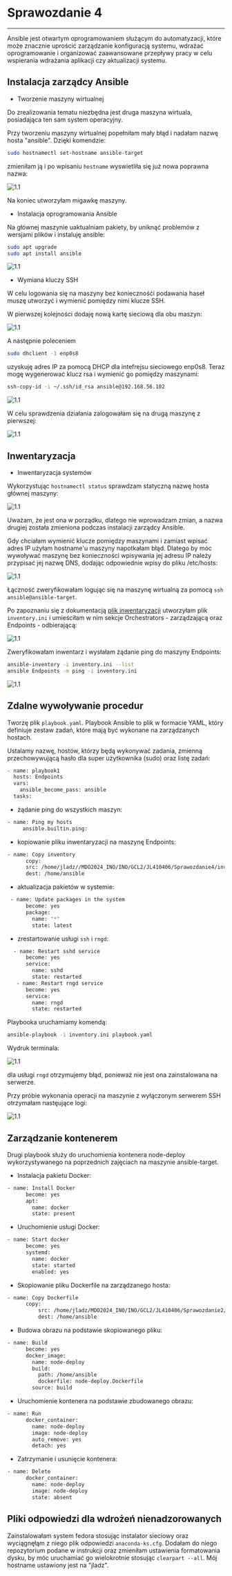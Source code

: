 # Sprawozdanie 4

---

Ansible jest otwartym oprogramowaniem służącym do automatyzacji, które może znacznie uprościć zarządzanie konfiguracją systemu, wdrażać oprogramowanie i organizować zaawansowane przepływy pracy w celu wspierania wdrażania aplikacji czy aktualizacji systemu.

## Instalacja zarządcy Ansible

* Tworzenie maszyny wirtualnej

Do zrealizowania tematu niezbędna jest druga maszyna wirtuala, posiadająca ten sam system operacyjny.

Przy tworzeniu maszyny wirtualnej popełniłam mały błąd i nadałam nazwę hosta "ansible". Dzięki komendzie:

```bash
sudo hostnamectl set-hostname ansible-target
```

zmieniłam ją i po wpisaniu ```hostname``` wyswietliła się już nowa poprawna nazwa:

![1.1](screenshots/1.1.png)

Na koniec utworzyłam migawkę maszyny.

* Instalacja oprogramowania Ansible

Na głównej maszynie uaktualniam pakiety, by uniknąć problemów z wersjami plików i instaluję ansible:

``` bash
sudo apt upgrade
sudo apt install ansible
```

![1.1](screenshots/1.1.png)

* Wymiana kluczy SSH

W celu logowania się na maszyny bez koniecznośći podawania haseł muszę utworzyć i wymienić pomiędzy nimi klucze SSH.

W pierwszej kolejności dodaję nową kartę sieciową dla obu maszyn:

![1.1](screenshots/1.1.png)

A następnie poleceniem

``` bash
sudo dhclient -1 enp0s8
```

uzyskuję adres IP za pomocą DHCP dla intefrejsu sieciowego enp0s8. Teraz mogę wygenerować klucz rsa i wymienić go pomiędzy maszynami:

``` bash
ssh-copy-id -i ~/.ssh/id_rsa ansible@192.168.56.102
```

![1.1](screenshots/1.1.png)

W celu sprawdzenia działania zalogowałam się na drugą maszynę z pierwszej:

![1.1](screenshots/1.1.png)

## Inwentaryzacja

* Inwentaryzacja systemów

Wykorzystując ```hostnamectl status``` sprawdzam statyczną nazwę hosta głównej maszyny:

![1.1](screenshots/1.1.png)

Uważam, że jest ona w porządku, dlatego nie wprowadzam zmian, a nazwa drugiej została zmieniona podczas instalacji zarządcy Ansible.

Gdy chciałam wymienić klucze pomiędzy maszynami i zamiast wpisać adres IP użyłam hostname'u maszyny napotkałam błąd. Dlatego by móc wywoływać maszynę bez konieczności wpisywania jej adresu IP należy przypisać jej nazwę DNS, dodając odpowiednie wpisy do pliku /etc/hosts:

![1.1](screenshots/1.1.png)

Łączność zweryfikowałam logując się na maszynę wirtualną za pomocą ```ssh ansible@ansible-target```.

Po zapoznaniu się z dokumentacją [plik inwentaryzacji](https://docs.ansible.com/ansible/latest/getting_started/get_started_inventory.html) utworzyłam plik ```inventory.ini``` i umieściłam w nim sekcje Orchestrators - zarządzającą oraz Endpoints - odbierającą:

![1.1](screenshots/1.1.png)

Zweryfikowałam inwentarz i wysłałam żądanie ping do maszyny Endpoints:

``` bash
ansible-inventory -i inventory.ini --list
ansible Endpoints -m ping -i inventory.ini
```

![1.1](screenshots/1.1.png)

## Zdalne wywoływanie procedur

Tworzę plik ```playbook.yaml```. Playbook Ansible to plik w formacie YAML, który definiuje zestaw zadań, które mają być wykonane na zarządzanych hostach.

Ustalamy nazwę, hostów,  którzy będą wykonywać zadania, zmienną przechowywującą hasło dla super użytkownika (sudo) oraz listę zadań:

``` bash 
- name: playbook1
  hosts: Endpoints
  vars:
    ansible_become_pass: ansible 
  tasks:
```

* żądanie ping do wszystkich maszyn:

``` bash 
- name: Ping my hosts
     ansible.builtin.ping:
```

* kopiowanie pliku inwentaryzacji na maszynę Endpoints:

``` bash 
- name: Copy inventory
      copy:
      src: /home/jladz//MDO2024_INO/INO/GCL2/JL410406/Sprawozdanie4/inventory.ini
      dest: /home/ansible
```

* aktualizacja pakietów w systemie:

``` bash 
 - name: Update packages in the system
      become: yes
      package:
        name: "*"
        state: latest
```

* zrestartowanie usługi ```ssh``` i ```rngd```:

``` bash 
  - name: Restart sshd service
      become: yes
      service:
        name: sshd
        state: restarted
   - name: Restart rngd service
      become: yes
      service:
        name: rngd
        state: restarted
```

Playbooka uruchamiamy komendą:

``` bash 
ansible-playbook -i inventory.ini playbook.yaml
```

Wydruk terminala:

![1.1](screenshots/1.1.png)

dla usługi ```rngd``` otrzymujemy błąd, ponieważ nie jest ona zainstalowana na serwerze.

Przy próbie wykonania operacji na maszynie z wyłączonym serwerem SSH otrzymałam nastęujące logi:

![1.1](screenshots/1.1.png)

## Zarządzanie kontenerem

Drugi playbook służy do uruchomienia kontenera node-deploy wykorzystywanego na poprzednich zajęciach na maszynie ansible-target.

* Instalacja pakietu Docker:

``` bash
- name: Install Docker
      become: yes
      apt:
        name: docker
        state: present
```

* Uruchomienie usługi Docker:

``` bash
- name: Start docker
      become: yes
      systemd:
        name: docker
        state: started
        enabled: yes
```

* Skopiowanie pliku Dockerfile na zarządzanego hosta:

``` bash
- name: Copy Dockerfile
      copy:
          src: /home/jladz/MDO2024_INO/INO/GCL2/JL410406/Sprawozdanie2/node-deploy.Dockerfile
          dest: /home/ansible
```

* Budowa obrazu na podstawie skopiowanego pliku:

``` bash
- name: Build
      become: yes
      docker_image:
        name: node-deploy
        build:
          path: /home/ansible
          dockerfile: node-deploy.Dockerfile
        source: build
```

* Uruchomienie kontenera na podstawie zbudowanego obrazu:

``` bash
- name: Run
      docker_container:
        name: node-deploy
        image: node-deploy
        auto_remove: yes
        detach: yes
```

* Zatrzymanie i usunięcie kontenera:

``` bash
- name: Delete
      docker_container:
        name: node-deploy
        image: node-deploy
        state: absent
```

## Pliki odpowiedzi dla wdrożeń nienadzorowanych

Zainstalowałam system fedora stosując instalator sieciowy oraz wyciągnęłąm z niego plik odpowiedzi ```anaconda-ks.cfg```. Dodałam do niego repozytorium podane w instrukcji oraz zmieniłam ustawienia formatowania dysku, by móc uruchamiać go wielokrotnie stosując ```clearpart --all```. Mój hostname ustawiony jest na "jladz".


